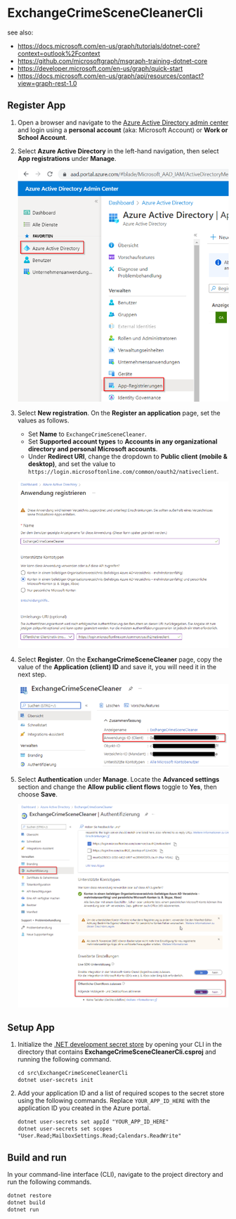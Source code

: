 # ExchangeCrimeSceneCleanerCli

see also:
- https://docs.microsoft.com/en-us/graph/tutorials/dotnet-core?context=outlook%2Fcontext 
- https://github.com/microsoftgraph/msgraph-training-dotnet-core
- https://developer.microsoft.com/en-us/graph/quick-start
- https://docs.microsoft.com/en-us/graph/api/resources/contact?view=graph-rest-1.0


## Register App

1. Open a browser and navigate to the [Azure Active Directory admin center](https://aad.portal.azure.com) and login using a **personal account** (aka: Microsoft Account) or **Work or School Account**.

1. Select **Azure Active Directory** in the left-hand navigation, then select **App registrations** under **Manage**.

    ![A screenshot of the App registrations ](docs/images/readme_app_registration.png)

1. Select **New registration**. On the **Register an application** page, set the values as follows.

    - Set **Name** to `ExchangeCrimeSceneCleaner`.
    - Set **Supported account types** to **Accounts in any organizational directory and personal Microsoft accounts**.
    - Under **Redirect URI**, change the dropdown to **Public client (mobile & desktop)**, and set the value to `https://login.microsoftonline.com/common/oauth2/nativeclient`.

    ![A screenshot of the Register an application page](docs/images/readme_app_registration_settings.png)

1. Select **Register**. On the **ExchangeCrimeSceneCleaner** page, copy the value of the **Application (client) ID** and save it, you will need it in the next step.

    ![A screenshot of the application ID of the new app registration](docs/images/readme_app_registration_app_id.png)

1. Select **Authentication** under **Manage**. Locate the **Advanced settings** section and change the **Allow public client flows** toggle to **Yes**, then choose **Save**.

    ![A screenshot of the Allow public client flows toggle](docs/images/readme_app_registration_allow_public_clientflows.png)




## Setup App

1. Initialize the [.NET development secret store](https://docs.microsoft.com/aspnet/core/security/app-secrets) by opening your CLI in the directory that contains **ExchangeCrimeSceneCleanerCli.csproj** and running the following command.

    ```Shell
    cd src\ExchangeCrimeSceneCleanerCli
    dotnet user-secrets init
    ```

1. Add your application ID and a list of required scopes to the secret store using the following commands. Replace `YOUR_APP_ID_HERE` with the application ID you created in the Azure portal.

    ```Shell
    dotnet user-secrets set appId "YOUR_APP_ID_HERE"
    dotnet user-secrets set scopes "User.Read;MailboxSettings.Read;Calendars.ReadWrite"
    ```

## Build and run

In your command-line interface (CLI), navigate to the project directory and run the following commands.

```Shell
dotnet restore
dotnet build
dotnet run
```